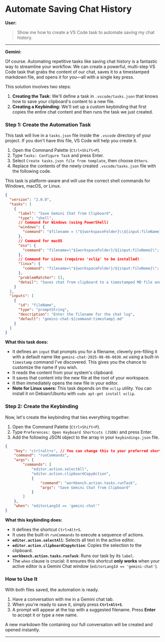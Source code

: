 # Automate Saving Chat History

**User:**

> Show me how to create a VS Code task to automate saving my chat history.

---

**Gemini:**

Of course. Automating repetitive tasks like saving chat history is a fantastic way to streamline your workflow. We can create a powerful, multi-step VS Code task that grabs the content of our chat, saves it to a timestamped markdown file, and opens it for you—all with a single key press.

This solution involves two steps:
1.  **Creating the Task:** We'll define a task in `.vscode/tasks.json` that knows how to save your clipboard's content to a new file.
2.  **Creating a Keybinding:** We'll set up a custom keybinding that first copies the entire chat content and then runs the task we just created.

### Step 1: Create the Automation Task

This task will live in a `tasks.json` file inside the `.vscode` directory of your project. If you don't have this file, VS Code will help you create it.

1.  Open the Command Palette (`Ctrl+Shift+P`).
2.  Type `Tasks: Configure Task` and press Enter.
3.  Select `Create tasks.json file from template`, then choose `Others`.
4.  Replace the contents of the newly created `.vscode/tasks.json` file with the following code.

This task is platform-aware and will use the correct shell commands for Windows, macOS, or Linux.

```json
{
  "version": "2.0.0",
  "tasks": [
    {
      "label": "Save Gemini Chat from Clipboard",
      "type": "shell",
      // Command for Windows (using PowerShell)
      "windows": {
        "command": "$filename = \"${workspaceFolder}\\${input:fileName}\"; Get-Clipboard | Out-File -FilePath $filename -Encoding utf8; code $filename"
      },
      // Command for macOS
      "osx": {
        "command": "filename=\"${workspaceFolder}/${input:fileName}\"; pbpaste > \"$filename\"; code \"$filename\""
      },
      // Command for Linux (requires 'xclip' to be installed)
      "linux": {
        "command": "filename=\"${workspaceFolder}/${input:fileName}\"; xclip -o -selection clipboard > \"$filename\"; code \"$filename\""
      },
      "problemMatcher": [],
      "detail": "Saves chat from clipboard to a timestamped MD file and opens it."
    }
  ],
  "inputs": [
    {
      "id": "fileName",
      "type": "promptString",
      "description": "Enter the filename for the chat log",
      "default": "gemini-chat-${command:timestamp}.md"
    }
  ]
}
```

**What this task does:**
*   It defines an `input` that prompts you for a filename, cleverly pre-filling it with a default name like `gemini-chat-2025-08-06-0830.md` using a built-in `timestamp` command I've discovered. This gives you the chance to customize the name if you wish.
*   It reads the content from your system's clipboard.
*   It saves that content into the new file at the root of your workspace.
*   It then immediately opens the new file in your editor.
*   **Note for Linux users:** This task depends on the `xclip` utility. You can install it on Debian/Ubuntu with `sudo apt-get install xclip`.

### Step 2: Create the Keybinding

Now, let's create the keybinding that ties everything together.

1.  Open the Command Palette (`Ctrl+Shift+P`).
2.  Type `Preferences: Open Keyboard Shortcuts (JSON)` and press Enter.
3.  Add the following JSON object to the array in your `keybindings.json` file.

```json
{
    "key": "ctrl+alt+s", // You can change this to your preferred shortcut
    "command": "runCommands",
    "args": {
        "commands": [
            "editor.action.selectAll",
            "editor.action.clipboardCopyAction",
            {
                "command": "workbench.action.tasks.runTask",
                "args": "Save Gemini Chat from Clipboard"
            }
        ]
    },
    "when": "editorLangId == 'gemini-chat'"
}
```

**What this keybinding does:**
*   It defines the shortcut `Ctrl+Alt+S`.
*   It uses the built-in `runCommands` to execute a sequence of actions.
*   **`editor.action.selectAll`**: Selects all text in the active editor.
*   **`editor.action.clipboardCopyAction`**: Copies the selection to the clipboard.
*   **`workbench.action.tasks.runTask`**: Runs our task by its `label`.
*   The `when` clause is crucial: it ensures this shortcut **only works** when your active editor is a Gemini Chat window (`editorLangId == 'gemini-chat'`).

### How to Use It

With both files saved, the automation is ready.

1.  Have a conversation with me in a Gemini chat tab.
2.  When you're ready to save it, simply press **`Ctrl+Alt+S`**.
3.  A prompt will appear at the top with a suggested filename. Press **Enter** to accept it or type a new name.

A new markdown file containing our full conversation will be created and opened instantly.

---

